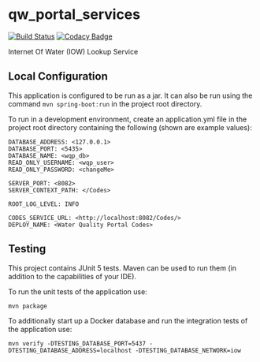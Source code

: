 # qw\_portal\_services

[![Build Status](https://travis-ci.org/NWQMC/qw_portal_services.svg?branch=postgres)](https://travis-ci.org/NWQMC/qw_portal_services)
[![Codacy Badge](https://api.codacy.com/project/badge/Grade/34585f7c07cf4a39a7c691ec31c78820)](https://www.codacy.com/manual/usgs_wma_dev/qw_portal_services?utm_source=github.com&amp;utm_medium=referral&amp;utm_content=NWQMC/qw_portal_services&amp;utm_campaign=Badge_Grade)

Internet Of Water (IOW) Lookup Service

## Local Configuration
This application is configured to be run as a jar. It can also be run using the command ``` mvn spring-boot:run ``` in the project root directory.
 
To run in a development environment, create an application.yml file in
the project root directory containing the following (shown are example values):

```$yml
DATABASE_ADDRESS: <127.0.0.1>
DATABASE_PORT: <5435>
DATABASE_NAME: <wqp_db>
READ_ONLY_USERNAME: <wqp_user>
READ_ONLY_PASSWORD: <changeMe>

SERVER_PORT: <8082>
SERVER_CONTEXT_PATH: </Codes>

ROOT_LOG_LEVEL: INFO

CODES_SERVICE_URL: <http://localhost:8082/Codes/>
DEPLOY_NAME: <Water Quality Portal Codes>
```

## Testing
This project contains JUnit 5 tests. Maven can be used to run them (in addition to the capabilities of your IDE).

To run the unit tests of the application use:

```shell
mvn package
```

To additionally start up a Docker database and run the integration tests of the application use:

```shell
mvn verify -DTESTING_DATABASE_PORT=5437 -DTESTING_DATABASE_ADDRESS=localhost -DTESTING_DATABASE_NETWORK=iow
```
